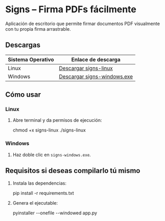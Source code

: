 # Signs – Firma PDFs fácilmente

Aplicación de escritorio que permite firmar documentos PDF visualmente con tu propia firma arrastrable.

## Descargas

| Sistema Operativo | Enlace de descarga |
|-------------------|--------------------|
| Linux           | [Descargar signs-linux](https://github.com/FranInfante/SignerSigns/releases/download/1.0/signs-linux) |
| Windows         | [Descargar signs-windows.exe](https://github.com/FranInfante/SignerSigns/releases/download/1.0/signs-windows) |

## Cómo usar

### Linux

1. Abre terminal y da permisos de ejecución:
  
   chmod +x signs-linux
   ./signs-linux


### Windows

1. Haz doble clic en `signs-windows.exe`.


## Requisitos si deseas compilarlo tú mismo

1. Instala las dependencias:

   pip install -r requirements.txt

2. Genera el ejecutable:

   pyinstaller --onefile --windowed app.py
